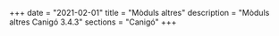 +++
date        = "2021-02-01"
title       = "Mòduls altres"
description = "Mòduls altres Canigó 3.4.3"
sections    = "Canigó"
+++
